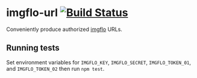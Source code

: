 # imgflo-url [![Build Status](https://travis-ci.org/the-grid/imgflo-url.svg)](https://travis-ci.org/the-grid/imgflo-url)

Conveniently produce authorized [imgflo](https://github.com/jonnor/imgflo) URLs.

## Running tests
Set environment variables for `IMGFLO_KEY`, `IMGFLO_SECRET`, `IMGFLO_TOKEN_01`, and `IMGFLO_TOKEN_02` then run `npm test`.
